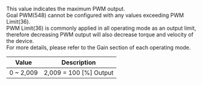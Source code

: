 This value indicates the maximum PWM output.  
Goal PWM(548) cannot be configured with any values exceeding PWM Limit(36).  
PWM Limit(36) is commonly applied in all operating mode as an output limit, therefore decreasing PWM output will also decrease torque and velocity of the device.  
For more details, please refer to the Gain section of each operating mode.

|   Value   |      Description       |
|:---------:|:----------------------:|
| 0 ~ 2,009 | 2,009 = 100 [%] Output |
